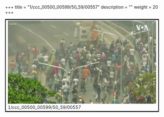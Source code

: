 +++
title = "1/ccc_00500_00599/50_59/00557"
description = ""
weight = 20
+++

<table style="border:2px solid black;max-width:800px;max-height:800px;" 
><tr><td>
<img class="center-fit-jpg"
src="/jpg_/aaa_20190430_NxaOmWaI8sI_00556.jpg">
1/ccc_00500_00599/50_59/00557
</img></td></tr></table>
